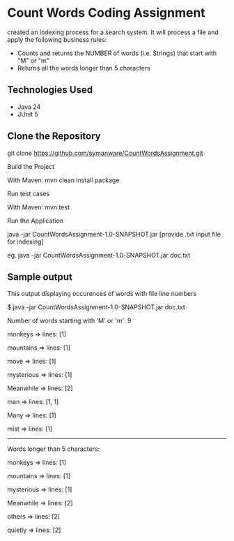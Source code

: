 # Count Words Coding Assignment
created an indexing process for a search system.  It will process a file and apply the following business rules:
- Counts and returns the NUMBER of words (i.e. Strings) that start with "M" or "m"
- Returns all the words longer than 5 characters

##  Technologies Used
- Java 24
- JUnit 5

## Clone the Repository
   
   git clone  https://github.com/symanware/CountWordsAssignment.git
    
   Build the Project
   
   With Maven: mvn clean install package

   Run test cases
   
   With Maven: mvn test

   Run the Application
   
   java -jar CountWordsAssignment-1.0-SNAPSHOT.jar [provide .txt input file for indexing]
   
   eg. java -jar CountWordsAssignment-1.0-SNAPSHOT.jar doc.txt


## Sample output

This output displaying occurences of words with file line numbers

$ java -jar CountWordsAssignment-1.0-SNAPSHOT.jar doc.txt

Number of words starting with 'M' or 'm': 9

monkeys => lines: [1]

mountains => lines: [1]

move => lines: [1]

mysterious => lines: [1]

Meanwhile => lines: [2]

man => lines: [1, 1]

Many => lines: [1]

mist => lines: [1]

-----------------------------------------------------------------------------------------
Words longer than 5 characters:

monkeys => lines: [1]

mountains => lines: [1]

mysterious => lines: [1]

Meanwhile => lines: [2]

others => lines: [2]

quietly => lines: [2]






